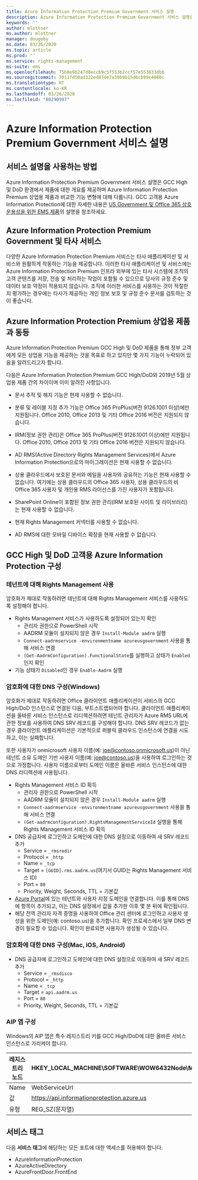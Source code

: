 ```yaml
---
title: Azure Information Protection Premium Government 서비스 설명
description: Azure Information Protection Premium Government 서비스 설명은 제품에 대한 개요를 제공합니다.
keywords: ''
author: mlottner
ms.author: mlottner
manager: dougeby
ms.date: 03/26/2020
ms.topic: article
ms.prod: ''
ms.service: rights-management
ms-suite: ems
ms.openlocfilehash: 75b8e9b247d8eccb9c5f553b2ccf57e553833dbb
ms.sourcegitcommit: 7011fd50ad322ed87de7a39b9b15d6cb99c408bc
ms.translationtype: HT
ms.contentlocale: ko-KR
ms.lasthandoff: 03/26/2020
ms.locfileid: "80290997"
---
```

# <a name="azure-information-protection-premium-government-service-description"></a>Azure Information Protection Premium Government 서비스 설명 

## <a name="how-to-use-this-service-description"></a>서비스 설명을 사용하는 방법 

Azure Information Protection Premium Government 서비스 설명은 GCC High 및 DoD 환경에서 제품에 대한 개요를 제공하며 Azure Information Protection Premium 상업용 제품과 비교한 기능 변형에 대해 다룹니다. GCC 고객용 Azure Information Protection에 대한 자세한 내용은 [US Government 및 Office 365 상호 운용성을 위한 EMS 제품](ems-govt-service-description.md#ems-offers-for-us-government-and-office-365-interoperability)의 설명을 참조하세요.

## <a name="azure-information-protection-premium-government-and-third-party-services"></a>Azure Information Protection Premium Government 및 타사 서비스 

다양한 Azure Information Protection Premium 서비스는 타사 애플리케이션 및 서비스와 원활하게 작동하는 기능을 제공합니다. 이러한 타사 애플리케이션 및 서비스에는 Azure Information Protection Premium 인프라 외부에 있는 타사 시스템에 조직의 고객 콘텐츠를 저장, 전송 및 처리하는 작업이 포함될 수 있으므로 당사의 규정 준수 및 데이터 보호 약정이 적용되지 않습니다. 조직에 이러한 서비스를 사용하는 것이 적절한지 평가하는 경우에는 타사가 제공하는 개인 정보 보호 및 규정 준수 문서를 검토하는 것이 좋습니다. 

## <a name="parity-with-azure-information-protection-premium-commercial-offerings"></a>Azure Information Protection Premium 상업용 제품과 동등 

Azure Information Protection Premium GCC High 및 DoD 제품을 통해 정부 고객에게 모든 상업용 기능을 제공하는 것을 목표로 하고 있지만 몇 가지 기능이 누락되어 있음을 알려드리고자 합니다. 

다음은 Azure Information Protection Premium GCC High/DoD와 2019년 5월 상업용 제품 간의 차이이며 이미 알려진 사항입니다. 

* 문서 추적 및 해지 기능은 현재 사용할 수 없습니다. 

* 분류 및 레이블 지정 추가 기능은 Office 365 ProPlus(버전 9126.1001 이상)에만 지원됩니다. Office 2010, Office 2013 및 기타 Office 2016 버전은 지원되지 않습니다. 

* IRM(정보 권한 관리)은 Office 365 ProPlus(버전 9126.1001 이상)에만 지원됩니다. Office 2010, Office 2013 및 기타 Office 2016 버전은 지원되지 않습니다. 

* AD RMS(Active Directory Rights Management Services)에서 Azure Information Protection으로의 마이그레이션은 현재 사용할 수 없습니다. 

* 상용 클라우드에서 보호된 문서와 메일을 사용자와 공유하는 기능은 현재 사용할 수 없습니다. 여기에는 상용 클라우드의 Office 365 사용자, 상용 클라우드의 비 Office 365 사용자 및 개인용 RMS 라이선스를 가진 사용자가 포함됩니다. 

* SharePoint Online이 포함된 정보 권한 관리(IRM 보호된 사이트 및 라이브러리)는 현재 사용할 수 없습니다. 

* 현재 Rights Management 커넥터를 사용할 수 없습니다.

* AD RMS에 대한 모바일 디바이스 확장을 현재 사용할 수 없습니다.


## <a name="configuring-azure-information-protection-for-gcc-high-and-dod-customers"></a>GCC High 및 DoD 고객용 Azure Information Protection 구성

### <a name="enable-rights-management-for-the-tenant"></a>테넌트에 대해 Rights Management 사용
암호화가 제대로 작동하려면 테넌트에 대해 Rights Management 서비스를 사용하도록 설정해야 합니다.

* Rights Management 서비스가 사용하도록 설정되어 있는지 확인
  * 관리자 권한으로 PowerShell 시작
  * AADRM 모듈이 설치되지 않은 경우 `Install-Module aadrm` 실행 
  * `Connect-aadrmservice -environmentname azureusgovernment` 사용을 통해 서비스 연결
  * `(Get-AadrmConfiguration).FunctionalState`를 실행하고 상태가 `Enabled`인지 확인
* 기능 상태가 `Disabled`인 경우 `Enable-Aadrm` 실행

### <a name="dns-configuration-for-encryption-windows"></a>암호화에 대한 DNS 구성(Windows)
암호화가 제대로 작동하려면 Office 클라이언트 애플리케이션이 서비스의 GCC High/DoD 인스턴스로 연결된 다음, 부트스트랩되어야 합니다. 클라이언트 애플리케이션을 올바른 서비스 인스턴스로 리디렉션하려면 테넌트 관리자가 Azure RMS URL에 관한 정보를 사용하여 DNS SRV 레코드를 구성해야 합니다. DNS SRV 레코드가 없는 경우 클라이언트 애플리케이션은 기본적으로 퍼블릭 클라우드 인스턴스에 연결을 시도하고, 이는 실패합니다.

또한 사용자가 onmicrosoft 사용자 이름(예: joe@contoso.onmicrosoft.us)이 아닌 테넌트 소유 도메인 기반 사용자 이름(예: joe@contoso.us)을 사용하여 로그인하는 것으로 가정합니다. 사용자 이름으로부터 도메인 이름은 올바른 서비스 인스턴스에 대한 DNS 리디렉션에 사용됩니다.

* Rights Management 서비스 ID 획득 
  * 관리자 권한으로 PowerShell 시작 
  * AADRM 모듈이 설치되지 않은 경우 `Install-Module aadrm` 실행 
  * `Connect-aadrmservice -environmentname azureusgovernment` 사용을 통해 서비스 연결
  * `(Get-aadrmconfiguration).RightsManagementServiceId` 실행을 통해 Rights Management 서비스 ID 획득
* DNS 공급자에 로그인하고 도메인에 대한 DNS 설정으로 이동하여 새 SRV 레코드 추가
  * Service = `_rmsredir` 
  * Protocol = `_http` 
  * Name = `_tcp` 
  * Target = `[GUID].rms.aadrm.us`(여기서 GUID는 Rights Management 서비스 ID) 
  * Port = `80` 
  * Priority, Weight, Seconds, TTL = 기본값 
* [Azure Portal](https://portal.azure.us/#blade/Microsoft_AAD_IAM/ActiveDirectoryMenuBlade/Domains)에 있는 테넌트와 사용자 지정 도메인을 연결합니다. 이를 통해 DNS에 항목이 추가되고, 이는 DNS 설정에서 값을 추가한 이후 몇 분 뒤에 확인됩니다.  
* 해당 전역 관리자 자격 증명을 사용하여 Office 관리 센터에 로그인하고 사용자 생성을 위한 도메인(예: contoso.us)을 추가합니다. 확인 프로세스에서 일부 DNS 변경이 필요할 수 있습니다. 확인이 완료되면 사용자가 생성될 수 있습니다.

### <a name="dns-configuration-for-encryption-mac-ios-android"></a>암호화에 대한 DNS 구성(Mac, iOS, Android)
* DNS 공급자에 로그인하고 도메인에 대한 DNS 설정으로 이동하여 새 SRV 레코드 추가
  * Service = `_rmsdisco` 
  * Protocol = `_http` 
  * Name = `_tcp` 
  * Target = `api.aadrm.us` 
  * Port = `80` 
  * Priority, Weight, Seconds, TTL = 기본값 


### <a name="aip-apps-configuration"></a>AIP 앱 구성

Windows의 AIP 앱은 특수 레지스트리 키를 GCC High/DoD에 대한 올바른 서비스 인스턴스로 가리켜야 합니다.  

| 레지스트리 노드 | HKEY_LOCAL_MACHINE\SOFTWARE\WOW6432Node\Microsoft\MSIP |
| --- | --- |
| Name | WebServiceUrl |
| 값 | https://api.informationprotection.azure.us |
| 유형 | REG_SZ(문자열) |

## <a name="service-tags"></a>서비스 태그

다음 **서비스 태그**에 해당하는 모든 포트에 대한 액세스를 허용해야 합니다.
*    AzureInformationProtection
*    AzureActiveDirectory
*    AzureFrontDoor.FrontEnd
